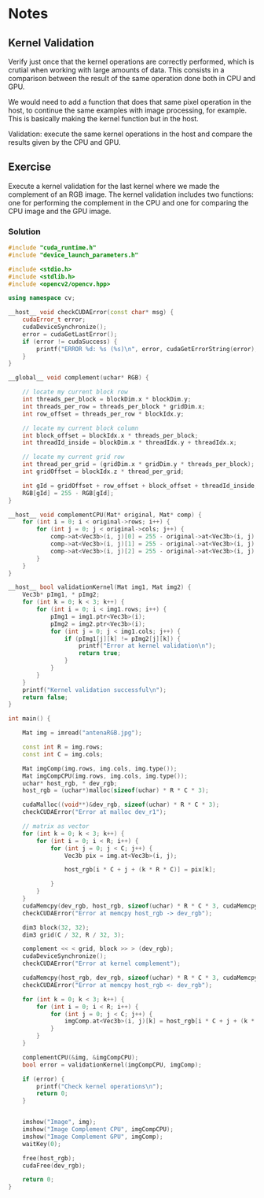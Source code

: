 # Notes

## Kernel Validation

Verify just once that the kernel operations are correctly performed, which is crutial when working with large amounts of data. This consists in a comparison between the result of the same operation done both in CPU and GPU.

We would need to add a function that does that same pixel operation in the host, to continue the same examples with image processing, for example. This is basically making the kernel function but in the host.

Validation: execute the same kernel operations in the host and compare the results given by the CPU and GPU.

## Exercise

Execute a kernel validation for the last kernel where we made the complement of an RGB image. The kernel validation includes two functions: one for performing the complement in the CPU and one for comparing the CPU image and the GPU image.

### Solution

```c++
#include "cuda_runtime.h"
#include "device_launch_parameters.h"

#include <stdio.h>
#include <stdlib.h>
#include <opencv2/opencv.hpp>

using namespace cv;

__host__ void checkCUDAError(const char* msg) {
	cudaError_t error;
	cudaDeviceSynchronize();
	error = cudaGetLastError();
	if (error != cudaSuccess) {
		printf("ERROR %d: %s (%s)\n", error, cudaGetErrorString(error), msg);
	}
}

__global__ void complement(uchar* RGB) {

	// locate my current block row
	int threads_per_block = blockDim.x * blockDim.y;
	int threads_per_row = threads_per_block * gridDim.x;
	int row_offset = threads_per_row * blockIdx.y;

	// locate my current block column
	int block_offset = blockIdx.x * threads_per_block;
	int threadId_inside = blockDim.x * threadIdx.y + threadIdx.x;

	// locate my current grid row
	int thread_per_grid = (gridDim.x * gridDim.y * threads_per_block);
	int gridOffset = blockIdx.z * thread_per_grid;

	int gId = gridOffset + row_offset + block_offset + threadId_inside;
	RGB[gId] = 255 - RGB[gId];
}

__host__ void complementCPU(Mat* original, Mat* comp) {
	for (int i = 0; i < original->rows; i++) {
		for (int j = 0; j < original->cols; j++) {
			comp->at<Vec3b>(i, j)[0] = 255 - original->at<Vec3b>(i, j)[0];
			comp->at<Vec3b>(i, j)[1] = 255 - original->at<Vec3b>(i, j)[1];
			comp->at<Vec3b>(i, j)[2] = 255 - original->at<Vec3b>(i, j)[2];
		}
	}
}

__host__ bool validationKernel(Mat img1, Mat img2) {
	Vec3b* pImg1, * pImg2;
	for (int k = 0; k < 3; k++) {
		for (int i = 0; i < img1.rows; i++) {
			pImg1 = img1.ptr<Vec3b>(i);
			pImg2 = img2.ptr<Vec3b>(i);
			for (int j = 0; j < img1.cols; j++) {
				if (pImg1[j][k] != pImg2[j][k]) {
					printf("Error at kernel validation\n");
					return true;
				}
			}
		}
	}
	printf("Kernel validation successful\n");
	return false;
}

int main() {

	Mat img = imread("antenaRGB.jpg");

	const int R = img.rows;
	const int C = img.cols;

	Mat imgComp(img.rows, img.cols, img.type());
	Mat imgCompCPU(img.rows, img.cols, img.type());
	uchar* host_rgb, * dev_rgb;
	host_rgb = (uchar*)malloc(sizeof(uchar) * R * C * 3);

	cudaMalloc((void**)&dev_rgb, sizeof(uchar) * R * C * 3);
	checkCUDAError("Error at malloc dev_r1");

	// matrix as vector
	for (int k = 0; k < 3; k++) {
		for (int i = 0; i < R; i++) {
			for (int j = 0; j < C; j++) {
				Vec3b pix = img.at<Vec3b>(i, j);

				host_rgb[i * C + j + (k * R * C)] = pix[k];

			}
		}
	}
	cudaMemcpy(dev_rgb, host_rgb, sizeof(uchar) * R * C * 3, cudaMemcpyHostToDevice);
	checkCUDAError("Error at memcpy host_rgb -> dev_rgb");

	dim3 block(32, 32);
	dim3 grid(C / 32, R / 32, 3);

	complement << < grid, block >> > (dev_rgb);
	cudaDeviceSynchronize();
	checkCUDAError("Error at kernel complement");

	cudaMemcpy(host_rgb, dev_rgb, sizeof(uchar) * R * C * 3, cudaMemcpyDeviceToHost);
	checkCUDAError("Error at memcpy host_rgb <- dev_rgb");

	for (int k = 0; k < 3; k++) {
		for (int i = 0; i < R; i++) {
			for (int j = 0; j < C; j++) {
				imgComp.at<Vec3b>(i, j)[k] = host_rgb[i * C + j + (k * R * C)];
			}
		}
	}

	complementCPU(&img, &imgCompCPU);
	bool error = validationKernel(imgCompCPU, imgComp);

	if (error) {
		printf("Check kernel operations\n");
		return 0;
	}


	imshow("Image", img);
	imshow("Image Complement CPU", imgCompCPU);
	imshow("Image Complement GPU", imgComp);
	waitKey(0);

	free(host_rgb);
	cudaFree(dev_rgb);

	return 0;
}
```